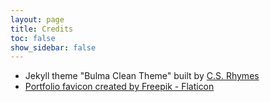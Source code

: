 ```yaml
---
layout: page
title: Credits
toc: false
show_sidebar: false
---
```


- Jekyll theme "Bulma Clean Theme" built by <a href="https://www.csrhymes.com">C.S. Rhymes</a>
- <a href="https://www.flaticon.com/free-icons/portfolio" title="portfolio icons">Portfolio favicon created by Freepik - Flaticon</a>